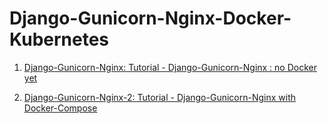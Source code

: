 # Django-Gunicorn-Nginx-Docker-Kubernetes

1. [Django-Gunicorn-Nginx: Tutorial - Django-Gunicorn-Nginx : no Docker yet](https://bogotobogo.com/python/Django/Python_Django_tutorial_Docker_Kubernetes_1.php)

2. [Django-Gunicorn-Nginx-2: Tutorial - Django-Gunicorn-Nginx with Docker-Compose](https://bogotobogo.com/python/Django/Python_Django_tutorial_Docker_Kubernetes_2.php)
